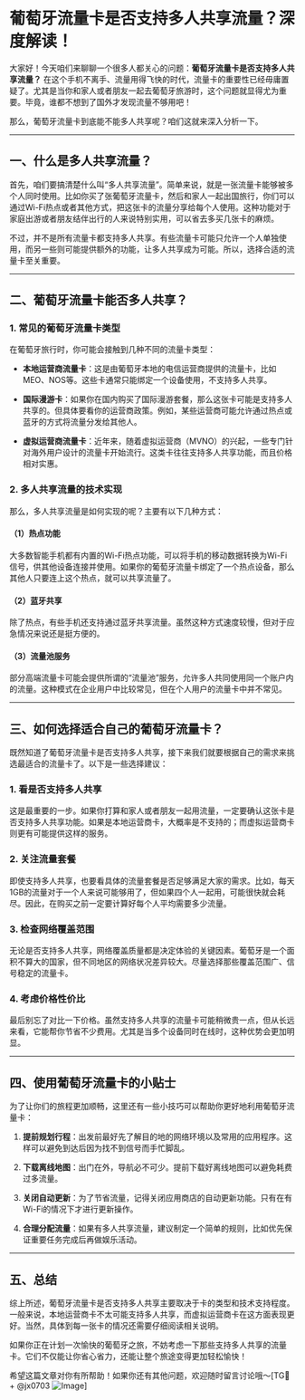 # 葡萄牙流量卡是否支持多人共享流量？深度解读！

大家好！今天咱们来聊聊一个很多人都关心的问题：**葡萄牙流量卡是否支持多人共享流量？** 在这个手机不离手、流量用得飞快的时代，流量卡的重要性已经毋庸置疑了。尤其是当你和家人或者朋友一起去葡萄牙旅游时，这个问题就显得尤为重要。毕竟，谁都不想到了国外才发现流量不够用吧！

那么，葡萄牙流量卡到底能不能多人共享呢？咱们这就来深入分析一下。

---

## 一、什么是多人共享流量？

首先，咱们要搞清楚什么叫“多人共享流量”。简单来说，就是一张流量卡能够被多个人同时使用。比如你买了张葡萄牙流量卡，然后和家人一起出国旅行，你们可以通过Wi-Fi热点或者其他方式，把这张卡的流量分享给每个人使用。这种功能对于家庭出游或者朋友结伴出行的人来说特别实用，可以省去多买几张卡的麻烦。

不过，并不是所有流量卡都支持多人共享。有些流量卡可能只允许一个人单独使用，而另一些则可能提供额外的功能，让多人共享成为可能。所以，选择合适的流量卡至关重要。

---

## 二、葡萄牙流量卡能否多人共享？

### 1. 常见的葡萄牙流量卡类型

在葡萄牙旅行时，你可能会接触到几种不同的流量卡类型：

- **本地运营商流量卡**：这是由葡萄牙本地的电信运营商提供的流量卡，比如MEO、NOS等。这些卡通常只能绑定一个设备使用，不支持多人共享。
  
- **国际漫游卡**：如果你在国内购买了国际漫游套餐，那么这张卡可能是支持多人共享的。但具体要看你的运营商政策。例如，某些运营商可能允许通过热点或蓝牙的方式将流量分发给其他人。

- **虚拟运营商流量卡**：近年来，随着虚拟运营商（MVNO）的兴起，一些专门针对海外用户设计的流量卡开始流行。这类卡往往支持多人共享功能，而且价格相对实惠。

### 2. 多人共享流量的技术实现

那么，多人共享流量是如何实现的呢？主要有以下几种方式：

#### （1）热点功能
大多数智能手机都有内置的Wi-Fi热点功能，可以将手机的移动数据转换为Wi-Fi信号，供其他设备连接并使用。如果你的葡萄牙流量卡绑定了一个热点设备，那么其他人只要连上这个热点，就可以共享流量了。

#### （2）蓝牙共享
除了热点，有些手机还支持通过蓝牙共享流量。虽然这种方式速度较慢，但对于应急情况来说还是挺方便的。

#### （3）流量池服务
部分高端流量卡可能会提供所谓的“流量池”服务，允许多人共同使用同一个账户内的流量。这种模式在企业用户中比较常见，但在个人用户的流量卡中并不常见。

---

## 三、如何选择适合自己的葡萄牙流量卡？

既然知道了葡萄牙流量卡是否支持多人共享，接下来我们就要根据自己的需求来挑选最适合的流量卡了。以下是一些选择建议：

### 1. 看是否支持多人共享
这是最重要的一步。如果你打算和家人或者朋友一起用流量，一定要确认这张卡是否支持多人共享功能。如果是本地运营商卡，大概率是不支持的；而虚拟运营商卡则更有可能提供这样的服务。

### 2. 关注流量套餐
即使支持多人共享，也要看具体的流量套餐是否足够满足大家的需求。比如，每天1GB的流量对于一个人来说可能够用了，但如果四个人一起用，可能很快就会耗尽。因此，在购买之前一定要计算好每个人平均需要多少流量。

### 3. 检查网络覆盖范围
无论是否支持多人共享，网络覆盖质量都是决定体验的关键因素。葡萄牙是一个面积不算大的国家，但不同地区的网络状况差异较大。尽量选择那些覆盖范围广、信号稳定的流量卡。

### 4. 考虑价格性价比
最后别忘了对比一下价格。虽然支持多人共享的流量卡可能稍微贵一点，但从长远来看，它能帮你节省不少费用。尤其是当多个设备同时在线时，这种优势会更加明显。

---

## 四、使用葡萄牙流量卡的小贴士

为了让你们的旅程更加顺畅，这里还有一些小技巧可以帮助你更好地利用葡萄牙流量卡：

1. **提前规划行程**：出发前最好先了解目的地的网络环境以及常用的应用程序。这样可以避免到达后因为找不到信号而手忙脚乱。

2. **下载离线地图**：出门在外，导航必不可少。提前下载好离线地图可以避免耗费过多流量。

3. **关闭自动更新**：为了节省流量，记得关闭应用商店的自动更新功能。只有在有Wi-Fi的情况下才进行更新操作。

4. **合理分配流量**：如果有多人共享流量，建议制定一个简单的规则，比如优先保证重要任务完成后再做娱乐活动。

---

## 五、总结

综上所述，葡萄牙流量卡是否支持多人共享主要取决于卡的类型和技术支持程度。一般来说，本地运营商卡不太可能支持多人共享，而虚拟运营商卡在这方面表现更好。当然，具体到每一张卡的情况还需要仔细阅读相关说明。

如果你正在计划一次愉快的葡萄牙之旅，不妨考虑一下那些支持多人共享的流量卡。它们不仅能让你省心省力，还能让整个旅途变得更加轻松愉快！

希望这篇文章对你有所帮助！如果你还有其他问题，欢迎随时留言讨论哦～[TG💪+ @jx0703 ![Image](https://github.com/user-attachments/assets/dbca1d08-cadb-493c-b0ec-ad6f7a83f270)]